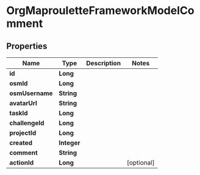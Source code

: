 # OrgMaprouletteFrameworkModelComment

## Properties
Name | Type | Description | Notes
------------ | ------------- | ------------- | -------------
**id** | **Long** |  | 
**osmId** | **Long** |  | 
**osmUsername** | **String** |  | 
**avatarUrl** | **String** |  | 
**taskId** | **Long** |  | 
**challengeId** | **Long** |  | 
**projectId** | **Long** |  | 
**created** | **Integer** |  | 
**comment** | **String** |  | 
**actionId** | **Long** |  |  [optional]
